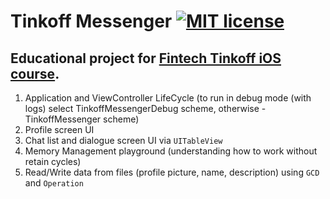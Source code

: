 # Tinkoff Messenger [![MIT license](https://img.shields.io/badge/license-MIT-blue.svg)](https://github.com/komour/TinkoffMessenger/blob/master/LICENSE)

## Educational project for [Fintech Tinkoff iOS course](https://fintech.tinkoff.ru/study/fintech/ios/).

1. Application and ViewController LifeCycle (to run in debug mode (with logs) select TinkoffMessengerDebug scheme, otherwise - TinkoffMessenger scheme)
2. Profile screen UI
3. Chat list and dialogue screen UI via `UITableView`
4. Memory Management playground (understanding how to work without retain cycles)  
5. Read/Write data from files (profile picture, name, description) using `GCD` and `Operation`  